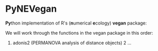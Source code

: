 # PyNEVegan
**Py**thon implementation of R's (**n**umerical **e**cology) **vegan** package:

We will work through the functions in the vegan package in this order:
1. adonis2 (PERMANOVA analysis of distance objects)
2 ...

